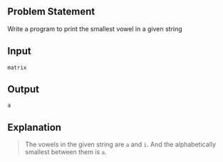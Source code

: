 ## Problem Statement

Write a program to print the smallest vowel in a given string

## Input

    matrix

## Output

    a

## Explanation

> The vowels in the given string are `a` and `i`. 
> And the alphabetically smallest between them is `a`.
